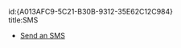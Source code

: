 id:{A013AFC9-5C21-B30B-9312-35E62C12C984}  
title:SMS  

-   [Send an SMS](/recipes/android/networking/sms/send_an_sms)